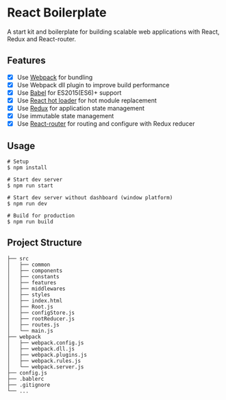 # React Boilerplate
A start kit and boilerplate for building scalable web applications with React, Redux and React-router.

## Features
- [x] Use [Webpack](https://webpack.github.io/) for bundling
- [x] Use Webpack dll plugin to improve build performance
- [x] Use [Babel](https://babeljs.io) for ES2015(ES6)+ support
- [x] Use [React hot loader](https://gaearon.github.io/react-hot-loader/) for hot module replacement
- [x] Use [Redux](http://redux.js.org/) for application state management
- [x] Use immutable state management
- [x] Use [React-router](https://github.com/ReactTraining/react-router) for routing and configure with Redux reducer

## Usage

```
# Setup
$ npm install

# Start dev server
$ npm run start

# Start dev server without dashboard (window platform)
$ npm run dev

# Build for production
$ npm run build
```

## Project Structure
```
├── src
│   ├── common
│   ├── components
│   ├── constants
│   ├── features
│   ├── middlewares
│   ├── styles
│   ├── index.html
│   ├── Root.js
│   ├── configStore.js
│   ├── rootReducer.js
│   ├── routes.js
│   └── main.js
├── webpack
│   ├── webpack.config.js
│   ├── webpack.dll.js
│   ├── webpack.plugins.js
│   ├── webpack.rules.js
│   └── webpack.server.js
├── config.js
├── .bablerc
├── .gitignore
└── ...
```
